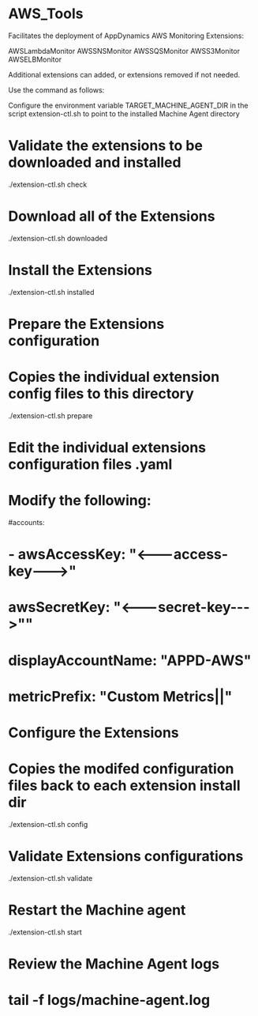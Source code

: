 # AWS_Tools

Facilitates the deployment of AppDynamics AWS Monitoring Extensions:

  AWSLambdaMonitor
  AWSSNSMonitor
  AWSSQSMonitor
  AWSS3Monitor
  AWSELBMonitor

Additional extensions can added, or extensions removed if not needed.

Use the command as follows:

Configure the environment variable TARGET_MACHINE_AGENT_DIR in the script extension-ctl.sh to point to the installed Machine Agent directory

# Validate the extensions to be downloaded and installed
./extension-ctl.sh check

# Download all of the Extensions
./extension-ctl.sh downloaded

# Install the Extensions
./extension-ctl.sh installed

# Prepare the Extensions configuration
# Copies the individual extension config files to this directory
./extension-ctl.sh prepare

# Edit the individual extensions configuration files .yaml
# Modify the following:
#accounts:
#  - awsAccessKey: "<---access-key--->"
#    awsSecretKey: "<---secret-key--->""
#    displayAccountName: "APPD-AWS"
#
# metricPrefix: "Custom Metrics|<extension-name>|"

# Configure the Extensions
# Copies the modifed configuration files back to each extension install dir
./extension-ctl.sh config

# Validate Extensions configurations
./extension-ctl.sh validate

# Restart the Machine agent
./extension-ctl.sh start

# Review the Machine Agent logs
# tail -f logs/machine-agent.log
